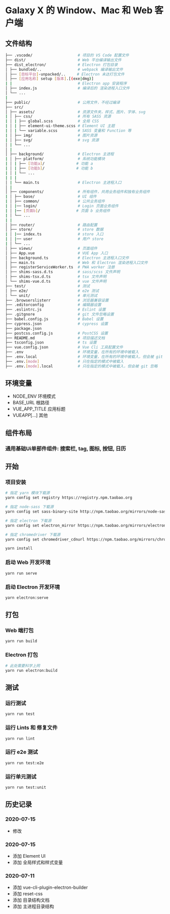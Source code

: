 # Galaxy X 的 Window、Mac 和 Web 客户端

## 文件结构

```bash
├── .vscode/                    # 项目的 VS Code 配置文件
├── dist/                       # Web 平台编译输出文件
├── dist_electron/              # Electron 打包目录
│ ├── bundled/..                # webpack 编译输出文件
│ ├── [目标平台]-unpacked/..     # Electron 未达打包文件
│ ├── [应用名称] setup [版本].[(exe|dmg)]
| |                             # Electron app 安装程序
│ ├── index.js                  # 编译后的 渲染进程入口文件
│ └── ...
|
├── public/                     # 公用文件，不经过编译
├── src/
│ ├── assets/                   # 资源文件夹，样式、图片、字体、svg
| │ ├── css/                    # 所有 SASS 资源
| │ | ├── global.scss           # 全局 CSS
| │ | ├── element-ui-theme.scss # Element UI 主题
| │ | └── variable.scss         # SASS 变量和 Function 等
| │ ├── img/                    # 图片资源
| │ ├── svg/                    # svg 资源
│ | └── ...
│ |
│ ├── background/               # Electron 主进程
| │ ├── platform/               # 系统功能模块
| │ | ├── [功能a]/              # 功能 a
| │ | ├── [功能b]/              # 功能 b
| │ | └── ...
| | |
│ | └── main.ts                 # Electron 主进程入口
│ |
│ ├── components/               # 所有组件，共用业务组件和独有业务组件
| │ ├── base/                   # UI 组件
| │ ├── common/                 # 公共业务组件
| │ |── login/                  # Login 页面业务组件
| │ |── [页面b]/                # 页面 b 业务组件
| │ └── ...
| |
│ ├── router/                   # 路由配置
│ ├── store/                    # store 数据
| │ |── index.ts                # store 入口
| │ |── user                    # 用户 store
| │ └── ...
│ ├── views/                    # 页面组件
│ ├── App.vue                   # VUE App 入口
│ ├── background.ts             # Electron 主进程入口文件
│ ├── main.ts                   # Web 和 Electron 渲染进程入口文件
│ ├── registerServiceWorker.ts  # PWA worker 注册
│ ├── shims-sass.d.ts           # sass/scss 文件声明
│ ├── shims-tsx.d.ts            # tsx 文件声明
│ └── shims-vue.d.ts            # vue 文件声明
├── test/                       # 测试
│ ├── e2e/                      # e2e 测试
│ └── unit/                     # 单元测试
├── .browserslisterr            # 浏览器兼容设置
├── .editorconfig               # 编辑器设置
├── .eslintrc.js                # Eslint 设置
├── .gitgnore                   # git 文件忽略设置
├── babel.config.js             # Babel 设置
├── cypress.json                # cypress 设置
├── package.json
├── postcss.config.js           # PostCSS 设置
├── README.md                   # 项目描述文档
├── tsconfig.json               # ts 设置
├── vue.config.json             # Vue Cli 工具配置文件
├── .env                        # 环境变量，在所有的环境中被载入
├── .env.local                  # 环境变量，在所有的环境中被载入，但会被 git 忽略
├── .env.[mode]                 # 只在指定的模式中被载入
├── .env.[mode].local           # 只在指定的模式中被载入，但会被 git 忽略
```

## 环境变量

- NODE_ENV 环境模式
- BASE_URL 根路径
- VUE_APP_TITLE 应用标题
- VUE*APP*[...] 其他

## 组件布局
### 通用基础Ui单部件组件: 搜索栏, tag, 图标, 按钮, 日历




## 开始

### 项目安装

```bash
# 指定 yarn 模块下载源
yarn config set registry https://registry.npm.taobao.org

# 指定 node-sass 下载源
yarn config set sass-binary-site http://npm.taobao.org/mirrors/node-sass

# 指定 electron 下载源
yarn config set electron_mirror https://npm.taobao.org/mirrors/electron/

# 指定 chromedriver 下载源
yarn config set chromedriver_cdnurl https://npm.taobao.org/mirrors/chromedriver

yarn install
```

### 启动 Web 开发环境

```
yarn run serve
```

### 启动 Electron 开发环境

```bash
yarn electron:serve
```

## 打包

### Web 端打包

```
yarn run build
```

### Electron 打包

```bash
# 此处需要科学上网
yarn run electron:build
```

## 测试

### 运行测试

```
yarn run test
```

### 运行 Lints 和 修复文件

```
yarn run lint
```

### 运行 e2e 测试

```
yarn run test:e2e
```

### 运行单元测试

```bash
yarn run test:unit
```

## 历史记录

### 2020-07-15

- 修改

### 2020-07-15

- 添加 Element UI
- 添加 全局样式和样式变量

### 2020-07-11

- 添加 vue-cli-plugin-electron-builder
- 添加 reset-css
- 添加 目录结构文档
- 添加 主进程目录结构
